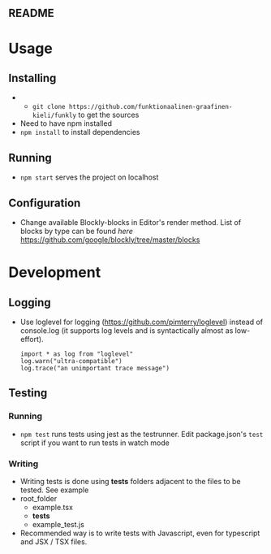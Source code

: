 ## README 
# Usage

## Installing 
- - `git clone https://github.com/funktionaalinen-graafinen-kieli/funkly` to get the sources
- Need to have npm installed 
- `npm install` to install dependencies
## Running

- `npm start` serves the project on localhost

## Configuration

- Change available Blockly-blocks in Editor's render method. List of blocks by type can be found _here_ https://github.com/google/blockly/tree/master/blocks

# Development

## Logging
 - Use loglevel for logging (https://github.com/pimterry/loglevel) instead of console.log (it supports log levels and is syntactically almost as low-effort).
    ```
    import * as log from "loglevel"
    log.warn("ultra-compatible")
    log.trace("an unimportant trace message")
    ```

## Testing

### Running
- `npm test` runs tests using jest as the testrunner. Edit package.json's `test` script if you want to run tests in watch mode

### Writing

- Writing tests is done using __tests__ folders adjacent to the files to be tested. See example
- root_folder
    - example.tsx
    - __tests__
	- example_test.js
- Recommended way is to write tests with Javascript, even for typescript and JSX / TSX files.


